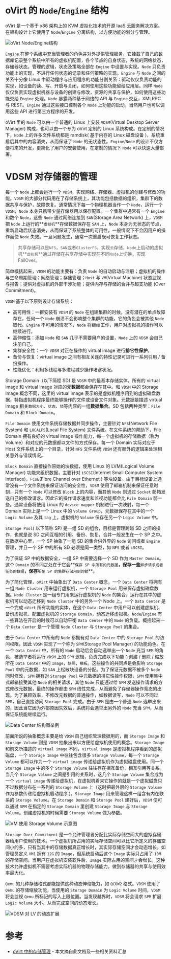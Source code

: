 # oVirt 的 `Node`/`Engine` 结构

oVirt 是一个基于 x86 架构上的 KVM 虚拟化技术的开源 IaaS 云服务解决方案。在架构设计上它使用了 `Node`/`Engine` 分离结构，以方便功能的划分与管理。

![oVirt `Node`/`Engine`结构](/img/iaas/ovirt/ovirt_Node_Engine.jpg)

`Engine` 在整个系统中充当管理者的角色并对外提供管理服务，它挂载了自己的数据库记录整个系统中所有的虚拟机配置，各个节点的自身状态，系统的网络状态，存储器状态。管理的逻辑，状态及策略全部在 `Engine` 中设置与实现。`Node` 只负责功能上的实现，不进行任何状态的记录和任何策略的实现。`Engine` 与 `Node` 之间的关系十分像 Linux 中驱动程序与应用程序的功能分割关系：驱动仅仅负责功能的实现，如设备的读、写、开启与关闭，如何使用这些功能留给应用层。同样 `Node` 仅仅负责实现虚拟机器与设备的创建与修改，资源的共享与保护，如何使用这些功能交给 `Engine` 处理。`Node` 暴露两种基于网络的 API 与 `Engine` 交互，XMLRPC 与 REST。`Engine` 通过这些接口控制各个 `Node` 上功能的启动。当然用户也可以调用这些 API 进行第三方程序的开发。

oVirt 里的 `Node` 可以由一个普通的 Linux 上安装 `VDSM`(Virtual Desktop Server Manager) 构成，也可以由一个专为 oVirt 定制的 Linux 系统构成。在定制的情况下，`Node` 上的许多文件系统都是 ramdisk( 基于内存的 Linux 磁盘设备 )，系统重启后其中的内容消失，从而保证了 `Node` 的无状态性。`Engine`/`Node` 的设计不仅方便将来的开发，更简化了用户的安装使用，在定制的情况下 `Node` 可以快速大量部署。

# VDSM 对存储器的管理

每一个 `Node` 上都会运行一个 `VDSM`，实现网络、存储器、虚拟机的创建与修改的功能。`VDSM` 的大部分代码用在了存储系统上，其功能包括数据的组织，集群下的数据共享与保护，故障恢复。通常情况下每一个物理机器当作一个 `Node`，运行一个 `VDSM`，`Node` 本身只携带少量存储器用以保存配置。一个集群中通常有一个 `Engine` 和数个 `Node`，这些 `Node` 通过网络连接到 `SAN`(Storage Area Network) 上，`VDSM` 把 `Node` 上运行的**`虚拟机`**存储数据保存在 `SAN` 上，`Node` 本身为无状态的节点，重新启动后状态消失，从而保证了系统整体的可用性，一般情况下不会因用户的操作而使 `Node` 失效。一旦问题发生，通常一次重启既可恢复工作状态。

> 共享存储可以是`NFS`，`SAN`或者`GlusterFS`，实现`云`存储，`Node`上启动的虚拟机**`虚拟机`**通过存储在共享存储中实现在不同`Node`上切换，实现FailOver。

简单概括起来，`VDSM` 的功能主要有：负责 `Node` 的自动启动与注册；虚拟机的操作与生命周期管理；网络管理；存储管理；`Host` 与 `VM`(Virtual Machine) 状态监视与报告；提供对虚拟机的外部干涉功能；提供内存与存储的合并与超支功能 (Over Commitment)。

`VDSM` 基于以下原则设计存储系统：

* 高可用性：一群安装有 `VDSM` 的 `Node` 在组建集群的时候，没有潜在的单点故障存在，任何一个 `Node` 崩溃不会影响整个集群的功能，它的角色会被其他 `Node` 取代。`Engine` 不可用的情况下，`Node` 将继续工作，用户对虚拟机的操作可以继续进行。
* 高伸缩性：添加 `Node` 和 `SAN` 几乎不需要用户的设置，`Node` 上的 `VDSM` 会自己注册自己。
* 集群安全性：一个 `VDSM` 对正在操作的 virtual image 进行**排它性保护**。
* 备份与恢复：virtual image 之间有相互关连的特性记录可进行一系列引用 / 备份操作。
* 性能优化：利用多线程与多进程减少操作堵塞状况。

Storage Domain（以下简程 SD) 是 `VDSM` 中的最基本存储实体，所有的 virtual image 和 virtual image 对应的**元数据**都会保存在其中。和 `VDSM` 中的 Storage Image 概念不同，这里的 virtual image 表示的是虚拟机程序用到的虚拟磁盘数据，特指虚拟机程序最终能够操作的文件或设备文件对象。元数据是描述 virtual image 相关`数据大小`、`状态`、`锁`等内容的一组**数据集合**。SD 包括两种类型：`File Domain` 和 `Block Domain`。

`File Domain` 使用文件系统存储数据并同步操作，主要针对 `NFS`(Network File System) 和 `LOCALFS`(Local File System) 文件系统。在文件系统的帮助下，File Domain 拥有良好的 virtual image 操作能力，每一个虚拟机的存储数据（称为 Volume）和对应的元数据都以文件的方式保存。每一个 Domain 实际对应于 Host 文件系统上的一个目录，针对 `NFS` 文件系统 `VDSM` 还有额外的逻辑来处理相关意外与错误情况。

`Block Domain` 直接操作原始的块数据，使用 Linux 的 LVM(Logical Volume Manager) 功能来组织数据，主要针对 `iSCSI`(Internet Small Computer System Interface)，`FCoE`(Fibre Channel over Ethernet ) 等块设备。由于目标设备上通常没有一个文件系统来保证访问的安全性，`VDSM` 使用了邮箱机制来保证任意时刻，只有一个 `Node` 可以修改 `Block` 上的内容，而其他 `Node` 则通过 `Socket` 邮箱发送自己的修改请求。因此它的操作请求速度和监视功能都会比 `File Domain` 弱一些。通常设备将使用 Linux 的 `device mapper` 机制进行一次映射，每一个 Domain 实际上是一个 Linux 中的 `Volume Group`，元数据保存在其中的一个 `Logic Volume` 及其 `tag` 上，虚拟机的 `Volume` 保存在另一个 `Logic Volume` 中。

`Storage Pool`( 以下简称 SP) 是一组 SD 的组合，目标是管理跨越 SD 之间的操作，也就是说 SD 之间互相的引用、备份、恢复，合并一般发生在一个 SP 之中。在数据中心里，一个 SP 抽象了一组 SD 的集合供外界的 `Node` 访问或者 `Engine` 管理，并且一个 SP 中的所有 SD 必须是同一类型，如 `NFS` 或者 `iSCSI`。

为了保证 SP 中的数据安全，一组 SP 中需要选择一个 SD 作为 `Master Domain`。这个 `Domain` 的不同之处在于它会**`保存 SP 中所有的元数据`**，保存一些**`异步请求或者任务的数据`**，保存**`所在 SP 的集群存储用到的锁`**。

为了简化管理，`oVirt` 中抽象出了 `Data Center` 概念，一个 `Data Center` 将拥有一组 `Node Cluster` 用来运行虚拟机，一个 `Storage Pool` 用来保存虚拟磁盘数据。`Node Cluster` 是一组专门用来运行虚拟机的 `Node` 的集合，运行在其中的虚拟机可以动态迁移到 `Node Cluster` 中的另外一个 Node 上。一个 `Data Center` 是一个完成 `oVirt` 所有功能的实体，在这个 `Data Center` 中用户可以创建虚拟机、备份虚拟机、配置虚拟机的 `Storage Domain`，动态迁移虚拟机。`Node`/`Engine` 有一些算法在开启的时候可以自动平衡 `Data Center` 中的 `Node` 的负载。概括起来一个 `Data Center` 是一个管理 `Node Cluster` 与 `Storage Pool` 的集合。

由于 `Data Center` 中所有的 `Node` 都拥有对 `Data Center` 中的 `Storage Pool` 的访问权限，因此 `VDSM` 实现了一个称为 `SPM`(Storage Pool Manager) 的功能角色。在一个 `Data Center` 中，所有的 `Node` 启动后会自动选举出一个 `Node` 充当 `SPM` 的角色，被选举者将运行 `VDSM` 上的 `SPM` 逻辑，负责完成以下功能：创建 / 删除 / 缩放所在 `Data Center` 中的 `Image`，`快照`，`模板`。这些操作的共同点是会影响 `Storage Pool` 中的元数据，如 `SAN` 上松散块设备的分配。为了保证元数据不被多个 `Node` 同时修改，`SPM` 拥有对 `Storage Pool` 中元数据的排它性操作权限，`SPM` 使用集中式邮箱接受其他 `Node` 的相关请求，其他 `Node` 只能通过给 `SPM` 发送操作请求的方式修改元数据，最终的操作都由 `SPM` 线性完成，从而避免了存储器操作竞态的出现。为了兼顾效率，不修改元数据的普通操作，如数据读写，`Node` 可以不同过 `SPM`，自己直接访问 `Storage Pool` 完成。由于 `SPM` 是由一个普通 `Node` 选举出来的，因此当它因为外部原因失效后，系统将会选举出另外的 `Node` 充当 `SPM`，从而保证系统能继续运行。

![Data Center 结构图举例](/img/iaas/ovirt/ovirt_data_center.jpeg)

前面所说的抽象概念主要是给 `VDSM` 自己组织管理数据用的，而 `Storage Image` 和 `Storage Volume` 则是 `VDSM` 抽象出来以方便给虚拟机使用的概念。`Storage Image` 和前文所描述的 `virtual image` 不同，`virtual image` 是虚拟机程序看到的虚拟磁盘，一个 `Storage Image` 中往往包含很多 `Storage Volume`，每一个 `Storage Volume` 都可以作为一个 `virtual image` 传递给虚拟机作为虚拟磁盘使用。同一个 `Storage Image` 中的多个 `Storage Volume` 往往存在相互备份，相互引用等关系。当几个 `Storage Volume` 之间是引用的关系时，这几个 `Storage Volume` 集合成为一个 `virtual image` 传递给虚拟机，在虚拟机看来它操作的就是一个虚拟磁盘只不过数据分布在一系列的 `Storage Volume` 上（这时把最外层的 `Storage Volume` 作为参数传递给虚拟机启动程序 )。`Storage Image` 用来管理这样一组含有内在联系的 `Storage Volume`。在 `Storage Domain` 和 `Storage Pool` 建好后，`VDSM` 便可以通过 `SPM` 在指定的 `Storage Domain` 里创建 `Storage Image` 与 `Storage Volume`。创建虚拟机的时候需要 `Storage Volume` 做为参数。

![VM 使用 Storage Volume 示意图](/img/iaas/ovirt/ovirt_vm_storage_volume.jpg)

 `Storage Over Commitment` 是一个允许管理者分配比实际存储空间大的虚拟存储器给用户使用的技术。一个虚拟机所占用的实际存储空间可以比它所定义的存储空间小的多，只有当其中的存储数据真正增长时，其实际存储空间才会动态增长。如管理员定义 `VM1` 拥有 `12G` 的 `Image`，但系统启动后这个 `Image` 实际只占用了 `10M` 的存储空间。当用户在虚拟机安装软件后，`Image` 实际占用的空间才会增长。这种技术允许虚拟机不需要考虑实际机器的物理存储能力，做到存储器的共享与使用效率最大化。

`Qemu` 的几种存储格式都能提供这种动态伸缩能力，如 `QCOW2` 格式。`VDSM` 使用了 `Qemu` 的存储缩放功能，当使用的 `Storage Domain` 为 `Logic Volume` 时间，`VDSM` 将会监视 `Qemu` 所标记的写入上限位置。当发现越界时，`VDSM` 将会请求 `SPM` 扩展 `Logic Volume` 大小，从而完成空间的动态增长。

![VDSM 对 LV 的动态扩展](/img/iaas/ovirt/vdsm_lv_dynamic_expand.jpg)



# 参考

* [oVirt 中的存储管理](http://www.ibm.com/developerworks/cn/cloud/library/1209_xiawc_ovirt/index.html) - 本文摘自此文档及一些相关资料汇总